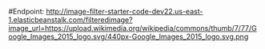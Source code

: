 #Endpoint:
http://image-filter-starter-code-dev22.us-east-1.elasticbeanstalk.com/filteredimage?image_url=https://upload.wikimedia.org/wikipedia/commons/thumb/7/77/Google_Images_2015_logo.svg/440px-Google_Images_2015_logo.svg.png

